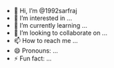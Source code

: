 - 👋 Hi, I’m @1992sarfraj
- 👀 I’m interested in ...
- 🌱 I’m currently learning ...
- 💞️ I’m looking to collaborate on ...
- 📫 How to reach me ...
- 😄 Pronouns: ...
- ⚡ Fun fact: ...

<!---
1992sarfraj/1992sarfraj is a ✨ special ✨ repository because its `README.md` (this file) appears on your GitHub profile.
You can click the Preview link to take a look at your changes.
--->
